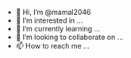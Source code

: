 - 👋 Hi, I’m @mamal2046
- 👀 I’m interested in ...
- 🌱 I’m currently learning ...
- 💞️ I’m looking to collaborate on ...
- 📫 How to reach me ...

<!---
mamal2046/mamal2046 is a ✨ special ✨ repository because its `README.md` (this file) appears on your GitHub profile.
You can click the Preview link to take a look at your changes.
--->
